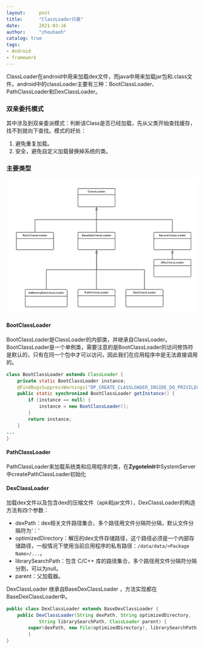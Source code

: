 ```yaml
---
layout:     post
title:      "ClassLoader只是"
date:       2021-03-16
author:     "zhouhaoh"
catalog: true
tags:
- Android
- framework
---
```


ClassLoader在android中用来加载dex文件，而java中用来加载jar包和.class文件。android中的classLoader主要有三种：BootClassLoader、PathClassLoader和DexClassLoader。



### 双亲委托模式
其中涉及到双亲委派模式：判断该Class是否已经加载，先从父类开始查找缓存，找不到就向下查找。模式的好处：

1. 避免重复加载。
2. 安全，避免自定义加载替换掉系统的类。

### 主要类型

![1](\img\ClassLoader\1.png)

#### BootClassLoader

BootClassLoader是ClassLoader的内部类，并继承自ClassLoader。BootClassLoader是一个单例类，需要注意的是BootClassLoader的访问修饰符是默认的，只有在同一个包中才可以访问，因此我们在应用程序中是无法直接调用的。

```java
class BootClassLoader extends ClassLoader {
    private static BootClassLoader instance;
    @FindBugsSuppressWarnings("DP_CREATE_CLASSLOADER_INSIDE_DO_PRIVILEGED")
    public static synchronized BootClassLoader getInstance() {
        if (instance == null) {
            instance = new BootClassLoader();
        }
        return instance;
    }
...
}
```

#### PathClassLoader

PathClassLoader来加载系统类和应用程序的类，在**ZygoteInit**中SystemServer中createPathClassLoader初始化

#### DexClassLoader

加载dex文件以及包含dex的压缩文件（apk和jar文件），DexClassLoader的构造方法有四个参数：

- dexPath：dex相关文件路径集合，多个路径用文件分隔符分隔，默认文件分隔符为‘：’
- optimizedDirectory：解压的dex文件存储路径，这个路径必须是一个内部存储路径，一般情况下使用当前应用程序的私有路径：`/data/data/<Package Name>/...`。
- librarySearchPath：包含 C/C++ 库的路径集合，多个路径用文件分隔符分隔分割，可以为null。
- parent：父加载器。

DexClassLoader 继承自BaseDexClassLoader ，方法实现都在BaseDexClassLoader中。

```java
public class DexClassLoader extends BaseDexClassLoader {
    public DexClassLoader(String dexPath, String optimizedDirectory,
            String librarySearchPath, ClassLoader parent) {
        super(dexPath, new File(optimizedDirectory), librarySearchPath, parent);
	    }
}
```

